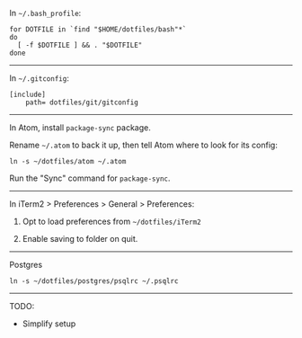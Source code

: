 In `~/.bash_profile`:

```
for DOTFILE in `find "$HOME/dotfiles/bash"*`
do
  [ -f $DOTFILE ] && . "$DOTFILE"
done
```

---

In `~/.gitconfig`:

```
[include]
    path= dotfiles/git/gitconfig
```

---

In Atom, install `package-sync` package.

Rename `~/.atom` to back it up, then tell Atom where to look for its config:

```
ln -s ~/dotfiles/atom ~/.atom
```

Run the "Sync" command for `package-sync`.

---

In iTerm2 > Preferences > General > Preferences:

1.  Opt to load preferences from `~/dotfiles/iTerm2`

2.  Enable saving to folder on quit.

---

Postgres

`ln -s ~/dotfiles/postgres/psqlrc ~/.psqlrc`

---

TODO:

- Simplify setup
